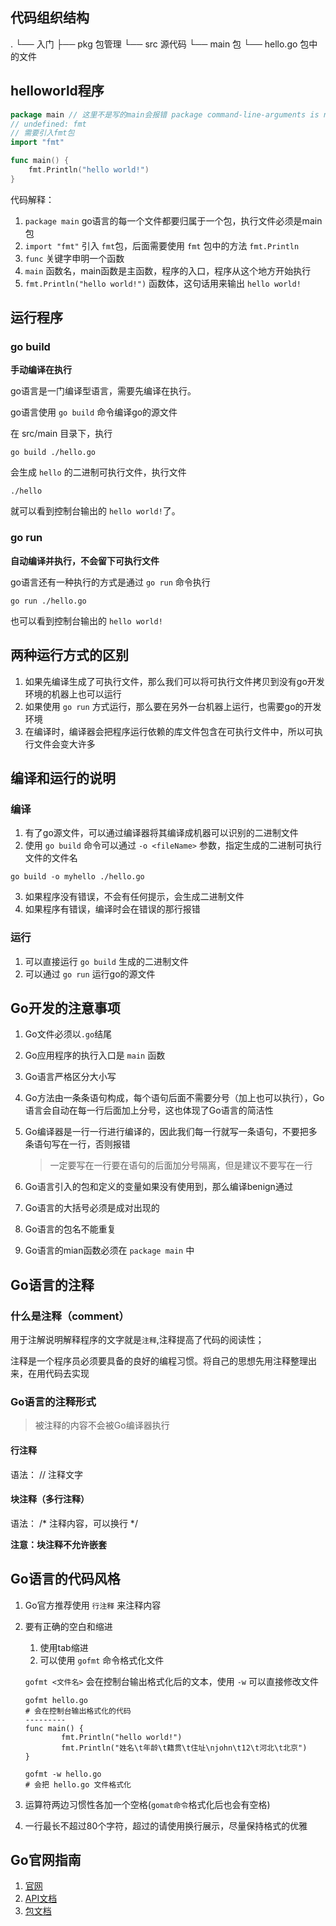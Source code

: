 ## 代码组织结构

.
└── 入门
    ├── pkg      包管理
    └── src        源代码
        └── main 包
            └── hello.go 包中的文件

## helloworld程序

```go
package main // 这里不是写的main会报错 package command-line-arguments is not a main package 
// undefined: fmt
// 需要引入fmt包
import "fmt" 

func main() {
	fmt.Println("hello world!")
}
```

代码解释：

1. `package main`  go语言的每一个文件都要归属于一个包，执行文件必须是main包
2. `import "fmt"` 引入 `fmt`包，后面需要使用 `fmt` 包中的方法 `fmt.Println`
3. `func` 关键字申明一个函数
4. `main` 函数名，main函数是主函数，程序的入口，程序从这个地方开始执行
5. `fmt.Println("hello world!")` 函数体，这句话用来输出 `hello world!`

## 运行程序

### go build

**手动编译在执行**

go语言是一门编译型语言，需要先编译在执行。

go语言使用 `go build` 命令编译go的源文件

在 src/main 目录下，执行

```shell
go build ./hello.go 
```

会生成 `hello` 的二进制可执行文件，执行文件

```shell
./hello
```

就可以看到控制台输出的 `hello world!`了。

### go run

**自动编译并执行，不会留下可执行文件**

go语言还有一种执行的方式是通过 `go run` 命令执行

```shell
go run ./hello.go 
```

也可以看到控制台输出的 `hello world!`

## 两种运行方式的区别

1. 如果先编译生成了可执行文件，那么我们可以将可执行文件拷贝到没有go开发环境的机器上也可以运行
2. 如果使用 `go run` 方式运行，那么要在另外一台机器上运行，也需要go的开发环境
3. 在编译时，编译器会把程序运行依赖的库文件包含在可执行文件中，所以可执行文件会变大许多

## 编译和运行的说明

### 编译

1. 有了go源文件，可以通过编译器将其编译成机器可以识别的二进制文件
2. 使用 `go build` 命令可以通过 `-o <fileName>` 参数，指定生成的二进制可执行文件的文件名

```shell
go build -o myhello ./hello.go 
```

3. 如果程序没有错误，不会有任何提示，会生成二进制文件
4. 如果程序有错误，编译时会在错误的那行报错

### 运行

1. 可以直接运行 `go build` 生成的二进制文件
2. 可以通过 `go run` 运行go的源文件

## Go开发的注意事项

1. Go文件必须以`.go`结尾

2. Go应用程序的执行入口是 `main` 函数

3. Go语言严格区分大小写

4. Go方法由一条条语句构成，每个语句后面不需要分号（加上也可以执行），Go语言会自动在每一行后面加上分号，这也体现了Go语言的简洁性

5. Go编译器是一行一行进行编译的，因此我们每一行就写一条语句，不要把多条语句写在一行，否则报错

   > 一定要写在一行要在语句的后面加分号隔离，但是建议不要写在一行

6. Go语言引入的包和定义的变量如果没有使用到，那么编译benign通过
7. Go语言的大括号必须是成对出现的
8. Go语言的包名不能重复
9. Go语言的mian函数必须在 `package main` 中

## Go语言的注释

### 什么是注释（comment）

用于注解说明解释程序的文字就是`注释`,注释提高了代码的阅读性；

注释是一个程序员必须要具备的良好的编程习惯。将自己的思想先用注释整理出来，在用代码去实现

### Go语言的注释形式

>  被注释的内容不会被Go编译器执行

#### 行注释

语法： // 注释文字

#### 块注释（多行注释）

语法： /* 注释内容，可以换行 */

**注意：块注释不允许嵌套**

## Go语言的代码风格

1. Go官方推荐使用 `行注释` 来注释内容

2. 要有正确的空白和缩进

   1. 使用tab缩进
   2. 可以使用 `gofmt` 命令格式化文件

   `gofmt <文件名>` 会在控制台输出格式化后的文本，使用 `-w` 可以直接修改文件

   ```shell
   gofmt hello.go 
   # 会在控制台输出格式化的代码
   ---------
   func main() {
           fmt.Println("hello world!")
           fmt.Println("姓名\t年龄\t籍贯\t住址\njohn\t12\t河北\t北京")
   }
   ```

   ```shell
   gofmt -w hello.go
   # 会把 hello.go 文件格式化
   ```

3. 运算符两边习惯性各加一个空格(`gomat命令`格式化后也会有空格)

4. 一行最长不超过80个字符，超过的请使用换行展示，尽量保持格式的优雅

## Go官网指南

1. [官网](https://golang.org/)
2. [API文档](https://tour.go-zh.org/welcome/1)
3. [包文档](https://pkg.go.dev/std)



